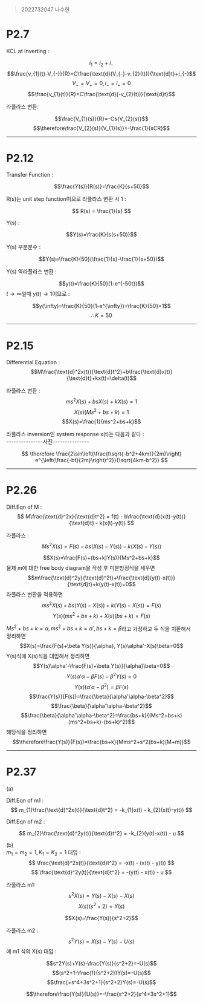 > 2022732047 나수현

# **P2.7**

KCL at Inverting :


$$i_{1}=i_{2}+i_{-}$$
$$\frac{v_{1}(t)-V_{-}}{R}=C\frac{\text{d}(V_{-}-v_{2}(t))}{\text{d}t}+i_{-}$$
$$V_{-}=V_{+}=0, i_{-}=i_{+}=0$$
$$\frac{v_{1}(t)}{R}=C\frac{\text{d}(-v_{2}(t))}{\text{d}t}$$


라플라스 변환:


$$\frac{V_{1}(s)}{R}=-Cs{V_{2}(s)}$$
$$\therefore\frac{V_{2}(s)}{V_{1}(s)}=-\frac{1}{sCR}$$



------------
# **P2.12**

Transfer Function :


$$\frac{Y(s)}{R(s)}=\frac{K}{s+50}$$  

R(s)는 unit step function이므로 라플라스 변환 시 1 :


$$
R(s) = \frac{1}{s}
$$


Y(s) :


$$Y(s)=\frac{K}{s(s+50)}$$


Y(s) 부분분수 :


$$Y(s)=\frac{K}{50}(\frac{1}{s}-\frac{1}{s+50})$$


Y(s) 역라플라스 변환 :


$$y(t)=\frac{K}{50}(1-e^{-50t})$$
$t\rightarrow\infty$일때 $y(t)\rightarrow1$이므로 :


$$y(\infty)=\frac{K}{50}(1-e^{\infty})=\frac{K}{50}=1$$
$$\therefore K=50$$


----------------
# **P2.15**

Differential Equation :
$$M\frac{\text{d}^2x(t)}{\text{d}t^2}+b\frac{\text{d}x(t)}{\text{d}t}+kx(t)=\delta(t)$$

라플라스 변환 :
$$ms^2X(s)+bsX(s)+kX(s)=1$$
$$X(s)(Ms^2+bs+k)=1$$
$$X(s)=\frac{1}{ms^2+bs+k}$$

라플라스 inversion인 system response x(t)는 다음과 같다 :  
---------------사진---------------


$$
\therefore \frac{2\sin\left(\frac{t\sqrt{-b^2+4km}}{2m}\right) e^{\left(\frac{-bt}{2m}\right)^2}}{\sqrt{4km-b^2}}
$$  








-----------
# **P2.26**

Diff.Eqn of M : 
$$
M\frac{\text{d}^2x}{\text{d}t^2} = f(t) - b\frac{\text{d}(x(t)-y(t))}{\text{d}t} - k(x(t)-y(t))
$$

라플라스 : 
$$
M s^2 X(s) = F(s) - bs(X(s) - Y(s)) - k(X(s) - Y(s))
$$

$$X(s)=\frac{F(s)+(bs+k)Y(s)}{Ms^2+bs+k}$$
물체 m에 대한 free body diagram을 작성 후 미분방정식을 세우면
$$m\frac{\text{d}^2y}{\text{d}^2t}+\frac{\text{d}(y(t)-x(t))}{\text{d}t}+k(y(t)-x(t))=0$$
라플라스 변환을 적용하면
$$ms^2X(s)+bs(Y(s)-X(s))+k(Y(s)-X(s))=F(s)$$
$$Y(s)(ms^2+bs+k)+X(s)(bs+k)=F(s)$$

$Ms^2+bs+k=\alpha, ms^2+bs+k=\alpha', bs+k=\beta$라고 가정하고 두 식을 치환해서 정리하면
$$X(s)=\frac{F(s)+\beta Y(s)}{\alpha}, Y(s)\alpha'-X(s)\beta=0$$
Y(s)식에 X(s)식을 대입해서 정리하면
$$Y(s)\alpha'-\frac{F(s)+\beta Y(s)}{\alpha}\beta=0$$
$$Y(s)\alpha'\alpha-\beta F(s)-\beta^2 Y(s)=0$$
$$Y(s)(\alpha'\alpha-\beta^2)=\beta F(s)$$
$$\frac{Y(s)}{F(s)}=\frac{\beta}{\alpha'\alpha-\beta^2}$$
$$\frac{\beta}{\alpha'\alpha-\beta^2}$$
$$\frac{\beta}{\alpha'\alpha-\beta^2}=\frac{bs+k}{(Ms^2+bs+k)(ms^2+bs+k)-(bs+k)^2}$$
해당식을 정리하면
$$\therefore\frac{Y(s)}{F(s)}=\frac{bs+k}{Mms^2+s^2(bs+k)(M+m)}$$


---
# **P2.37**

(a)  

Diff.Eqn of m1 : 
$$
m_{1}\frac{\text{d}^2x(t)}{\text{d}t^2} = -k_{1}x(t) - k_{2}(x(t)-y(t))
$$

Diff.Eqn of m2 :  

$$
m_{2}\frac{\text{d}^2y(t)}{\text{d}t^2} = -k_{2}(y(t)-x(t)) - u
$$

(b)  
$m_{1}=m_{2}=1, K_{1}=K_{2}=1$ 대입 :  
$$
\frac{\text{d}^2x(t)}{\text{d}t^2} = -x(t) - (x(t) - y(t))
$$
$$
\frac{\text{d}^2y(t)}{\text{d}t^2} = -(y(t) - x(t)) - u
$$

라플라스 m1: 
$$
s^2 X(s) = Y(s) - X(s) - X(s)
$$
$$X(s)(s^2+2)=Y(s)$$  

$$X(s)=\frac{Y(s)}{s^2+2}$$

라플라스 m2 : 
$$
s^2 Y(s) = X(s) - Y(s) - U(s)
$$
에 m1 식의 X(s) 대입 :  

$$s^2Y(s)+Y(s)-\frac{Y(s)}{s^2+2}=-U(s)$$
$$(s^2+1-\frac{1}{s^2+2})Y(s)=-U(s)$$
$$\frac{+s^4+3s^2+1}{s^2+2}Y(s)=-U(s)$$  

$$\therefore\frac{Y(s)}{U(s)}=-\frac{s^2+2}{s^4+3s^2+1}$$
